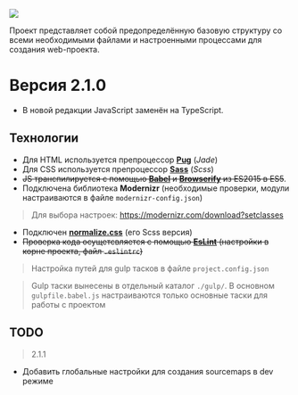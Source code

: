![](https://fontmeme.com/permalink/170617/1dcc71d7d21a1883084b89138a19b268.png)

Проект представляет собой предопределённую базовую структуру со всеми необходимыми файлами и настроенными процессами для создания web-проекта.

# Версия 2.1.0

- В новой редакции JavaScript заменён на TypeScript.

## Технологии

- Для HTML используется препроцессор **[Pug](https://pugjs.org/api/getting-started.html)** (*Jade*)
- Для CSS используется препроцессор **[Sass](https://sass-scss.ru/)** (*Scss*)
- ~~JS транспилируется с помощью **[Babel](https://babeljs.io/)** и **[Browserify](http://browserify.org/)** из ES2015 в ES5~~.
- Подключена библиотека **Modernizr** (необходимые проверки, модули настраиваются в файле `modernizr-config.json`)

> Для выбора настроек: https://modernizr.com/download?setclasses

- Подключен **[normalize.css](https://necolas.github.io/normalize.css/)** (его Scss версия)
- ~~Проверка кода осущетсвляется с помощью **[EsLint](http://eslint.org/)** (настройки в корне проекта, файл `.eslintrc`)~~

> Настройка путей для gulp тасков в файле `project.config.json`

> Gulp таски вынесены в отдельный каталог `./gulp/`. В основном `gulpfile.babel.js` настраиваются только основные таски для работы с проектом

## TODO

> 2.1.1

- Добавить глобальные настройки для создания sourcemaps в dev режиме